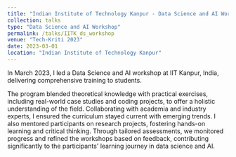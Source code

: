 ```yaml
---
title: "Indian Institute of Technology Kanpur - Data Science and AI Workshop"
collection: talks
type: "Data Science and AI Workshop"
permalink: /talks/IITK_ds_workshop
venue: "Tech-Kriti 2023"
date: 2023-03-01
location: "Indian Institute of Technology Kanpur"
---
```


In March 2023, I led a Data Science and AI workshop at IIT Kanpur, India, delivering comprehensive training to students. 

The program blended theoretical knowledge with practical exercises, including real-world case studies and coding projects, to offer a holistic understanding of the field. Collaborating with academia and industry experts, I ensured the curriculum stayed current with emerging trends. I also mentored participants on research projects, fostering hands-on learning and critical thinking. Through tailored assessments, we monitored progress and refined the workshops based on feedback, contributing significantly to the participants' learning journey in data science and AI.
